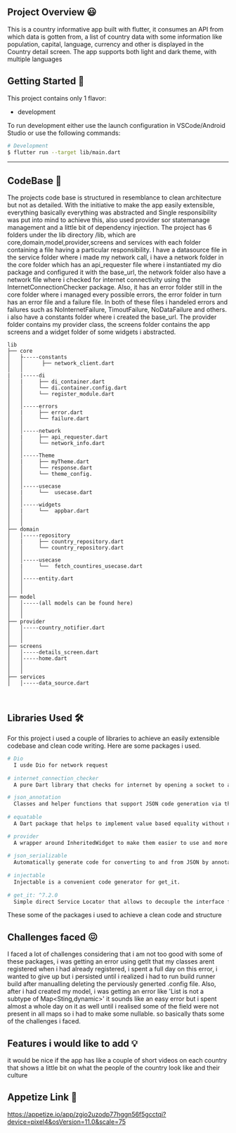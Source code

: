 



## Project Overview 😃

This is a country informative app built with flutter, it consumes an API from which data is gotten from, a list of country data with some information like population, capital, language, currency and other is displayed in the Country detail screen. The app supports both light and dark theme, with multiple languages


## Getting Started 🚀

This project contains only 1 flavor:

- development

To run development either use the launch configuration in VSCode/Android Studio or use the following commands:

```sh
# Development
$ flutter run --target lib/main.dart

```

---
## CodeBase 🤖

The projects code base is structured in resemblance to clean architecture but not as detailed. With the initiative to make the app easily extensible, everything basically everything was abstracted and Single responsibility was put into mind to achieve this, also used provider sor statemanage management and a little bit of dependency injection.
The project has 6 folders under the lib directory /lib, which are core,domain,model,provider,screens and services with each folder containing a file having a particular responsibility.
I have a datasource file in the service folder where i made my network call, i have a network folder in the core folder which has an api_requester file where i instantiated my dio package and configured it with the base_url, the network folder also have a network file where i checked for internet connectivity using the InternetConnectionChecker package.
Also, it has an error folder still in the core folder where i managed every possible errors, the error folder in turn has an error file and a failure file. In both of these files i handeled errors and failures such as NoInternetFailure, TimoutFailure, NoDataFailure and others.
i also have a constants folder where i created the base_url. The provider folder contains my provider class, the screens folder contains the app screens and a widget folder of some widgets i abstracted.

```
lib
├── core
│   ├-----constants
│   │      ├── network_client.dart
│   │
|   |-----di
│   |     ├── di_container.dart
│   │     └── di.container.config.dart
│   │     └── register_module.dart
│   │
│   │-----errors
│   |     ├── error.dart
│   │     └── failure.dart
│   │
│   │-----network
│   |     ├── api_requester.dart
│   │     └── network_info.dart
│   │
│   │-----Theme
│   |     ├── myTheme.dart
│   │     └── response.dart
│   │     └── theme_config.
│   │
│   │-----usecase
│   |     └──  usecase.dart
│   │     
│   │-----widgets
│   |     └──  appbar.dart
│   │ 
│   │ 
├── domain  
│   │-----repository
│   |     ├── country_repository.dart
│   │     └── country_repository.dart
│   │ 
│   │-----usecase
│   |     └──  fetch_countires_usecase.dart
│   │
│   │-----entity.dart
│   │ 
│   │
├── model 
│   │-----(all models can be found here)
│   │
│   │
├── provider
│   │-----country_notifier.dart
│   │
│   │
├── screens
│   │-----details_screen.dart
│   │-----home.dart
│   │
│   │
├── services
│   │-----data_source.dart

 
```

## Libraries Used 🛠️
For this project i used a couple of libraries to achieve an easily extensible codebase and clean code writing. Here are some packages i used.

```sh
# Dio
  I usde Dio for network request
  
# internet_connection_checker
  A pure Dart library that checks for internet by opening a socket to a list of specified addresses, each with individual port and timeout

# json_annotation
  Classes and helper functions that support JSON code generation via the `json_serializable` package.
  
# equatable
  A Dart package that helps to implement value based equality without needing to explicitly override == and hashCode.

# provider
  A wrapper around InheritedWidget to make them easier to use and more reusable.
  
# json_serializable
  Automatically generate code for converting to and from JSON by annotating Dart classes.
  
# injectable
  Injectable is a convenient code generator for get_it.
  
# get_it: ^7.2.0
  Simple direct Service Locator that allows to decouple the interface from a concrete implementation and to access the concrete implementation from everywhere in your App

```
These some of the packages i used to achieve a clean code and structure

## Challenges faced 😖
I faced a lot of challenges considering that i am not too good with some of these packages, i was getting an error using getIt that my classes arent registered when i had already registered, i spent a full day on this error, i wanted to give up but i persisted until i realized i had to run build runner build after manualling deleting the perviously generted .config file. Also, after i had created my model, i was getting an error like 'List<dynamic> is not a subtype of Map<Sting,dynamic>' it sounds like an easy error but i spent almost a whole day on it as well until i realised some of the field were not present in all maps so i had to make some nullable. so basically thats some of the challenges i faced.

## Features i would like to add 💡
it would be nice if the app has like a couple of short videos on each country that shows a little bit on what the people of the country look like and their culture

## Appetize Link 📱
https://appetize.io/app/zgio2uzodp77hggn56f5gcctqi?device=pixel4&osVersion=11.0&scale=75
